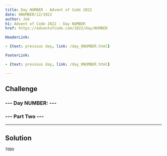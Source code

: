 ```yaml
---
title: Day NUMBER - Advent of Code 2022
date: 0NUMBER/12/2022
author: Jeb
h1: Advent of Code 2022 - Day NUMBER
href: https://adventofcode.com/2022/day/NUMBER

HeaderLink:

- {text: previous day, link: /day_0NUMBER.html}

FooterLink:

- {text: previous day, link: /day_0NUMBER.html}

---
```


## Challenge

### --- Day NUMBER:  ---


### --- Part Two ---

---

## Solution

````
TODO
````

